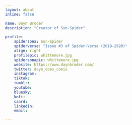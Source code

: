 ```yaml
---
layout: about
inline: false

name: Dayn Broder
description: "Creator of Sun-Spider"

profile: 
    spidersona: Sun-Spider
    spiderverse: "Issue #3 of Spider-Verse (2019-2020)"
    align: right
    profilepic: whittemore.jpg
    spidersonapic: whittemore.jpg
    website: https://www.daynbroder.com/
    twitter: dayn_does_comix
    instagram: 
    tiktok: 
    tumblr: 
    youtube: 
    bluesky: 
    kofi: 
    caard: 
    linkedin: 
    email: 

---
```


